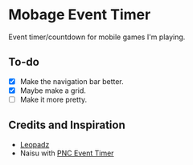 # Mobage Event Timer

Event timer/countdown for mobile games I'm playing.

## To-do
- [x] Make the navigation bar better.
- [x] Maybe make a grid.
- [ ] Make it more pretty.

## Credits and Inspiration
* [Leopadz](https://gist.github.com/lopadz/43ae80d5f8af72b4232233eaccb9df8e)
* Naisu with [PNC Event Timer](https://github.com/naisu/PNC-Event-Timer)
